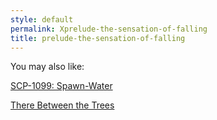```yaml
---
style: default
permalink: Xprelude-the-sensation-of-falling
title: prelude-the-sensation-of-falling
---
```

You may also like:

[SCP-1099: Spawn-Water](http://scp-wiki.net/scp-1099)

[There Between the Trees](http://scp-wiki.net/what-xenophon-saw-in-the-jungle)
